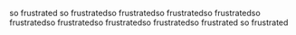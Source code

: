 so frustrated
so frustratedso frustratedso frustratedso frustratedso frustratedso frustratedso frustratedso frustratedso frustrated
so frustrated
